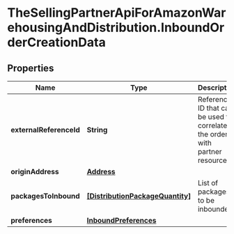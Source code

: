 # TheSellingPartnerApiForAmazonWarehousingAndDistribution.InboundOrderCreationData

## Properties

Name | Type | Description | Notes
------------ | ------------- | ------------- | -------------
**externalReferenceId** | **String** | Reference ID that can be used to correlate the order with partner resources. | [optional] 
**originAddress** | [**Address**](Address.md) |  | 
**packagesToInbound** | [**[DistributionPackageQuantity]**](DistributionPackageQuantity.md) | List of packages to be inbounded. | 
**preferences** | [**InboundPreferences**](InboundPreferences.md) |  | [optional] 


